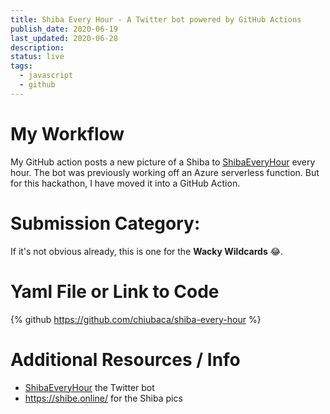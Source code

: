 ```yaml
---
title: Shiba Every Hour - A Twitter bot powered by GitHub Actions
publish_date: 2020-06-19
last_updated: 2020-06-28
description: 
status: live
tags:
  - javascript
  - github
---
```


# My Workflow

My GitHub action posts a new picture of a Shiba to [ShibaEveryHour](https://twitter.com/ShibaEveryHour) every hour. The bot was previously working off an Azure serverless function. But for this hackathon, I have moved it into a GitHub Action.

# Submission Category: 

If it's not obvious already, this is one for the **Wacky Wildcards** 😂.


# Yaml File or Link to Code

{% github https://github.com/chiubaca/shiba-every-hour %}


# Additional Resources / Info

- [ShibaEveryHour](https://twitter.com/ShibaEveryHour) the Twitter bot
- https://shibe.online/ for the Shiba pics